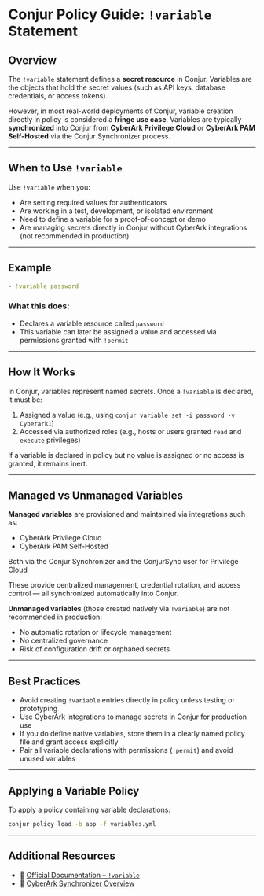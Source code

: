 # Conjur Policy Guide: `!variable` Statement

## Overview

The `!variable` statement defines a **secret resource** in Conjur. Variables are the objects that hold the secret values (such as API keys, database credentials, or access tokens).

However, in most real-world deployments of Conjur, variable creation directly in policy is considered a **fringe use case**. Variables are typically **synchronized** into Conjur from **CyberArk Privilege Cloud** or **CyberArk PAM Self-Hosted** via the Conjur Synchronizer process.

---

## When to Use `!variable`

Use `!variable` when you:

- Are setting required values for authenticators
- Are working in a test, development, or isolated environment
- Need to define a variable for a proof-of-concept or demo
- Are managing secrets directly in Conjur without CyberArk integrations (not recommended in production)

---

## Example

```yaml
- !variable password
```

### What this does:

- Declares a variable resource called `password`
- This variable can later be assigned a value and accessed via permissions granted with `!permit`

---

## How It Works

In Conjur, variables represent named secrets. Once a `!variable` is declared, it must be:

1. Assigned a value (e.g., using `conjur variable set -i password -v Cyberark1`)
2. Accessed via authorized roles (e.g., hosts or users granted `read` and `execute` privileges)

If a variable is declared in policy but no value is assigned or no access is granted, it remains inert.

---

## Managed vs Unmanaged Variables

**Managed variables** are provisioned and maintained via integrations such as:

- CyberArk Privilege Cloud
- CyberArk PAM Self-Hosted

Both via the Conjur Synchronizer and the ConjurSync user for Privilege Cloud

These provide centralized management, credential rotation, and access control — all synchronized automatically into Conjur.

**Unmanaged variables** (those created natively via `!variable`) are not recommended in production:

- No automatic rotation or lifecycle management
- No centralized governance
- Risk of configuration drift or orphaned secrets

---

## Best Practices

- Avoid creating `!variable` entries directly in policy unless testing or prototyping
- Use CyberArk integrations to manage secrets in Conjur for production use
- If you do define native variables, store them in a clearly named policy file and grant access explicitly
- Pair all variable declarations with permissions (`!permit`) and avoid unused variables

---

## Applying a Variable Policy

To apply a policy containing variable declarations:

```bash
conjur policy load -b app -f variables.yml
```

---

## Additional Resources

- 📖 [Official Documentation – `!variable`](https://docs.cyberark.com/conjur-cloud/latest/en/content/operations/policy/statement-ref-variable.htm)
- 📖 [CyberArk Synchronizer Overview](https://docs.cyberark.com/ConjurCloud/Latest/en/Content/Integrations/cybr-pcloud-sync.htm)
